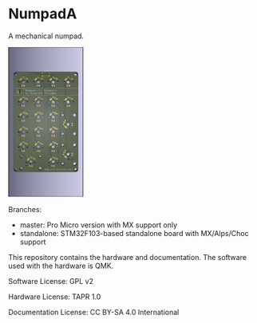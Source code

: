# NumpadA

A mechanical numpad.

<img src="/v0.4/NumpadA-v0.4-front-rt.png" height="300px" />

Branches:
- master: Pro Micro version with MX support only
- standalone: STM32F103-based standalone board with MX/Alps/Choc support

This repository contains the hardware and documentation. The software used with the hardware is QMK.

Software License: GPL v2

Hardware License: TAPR 1.0

Documentation License: CC BY-SA 4.0 International

